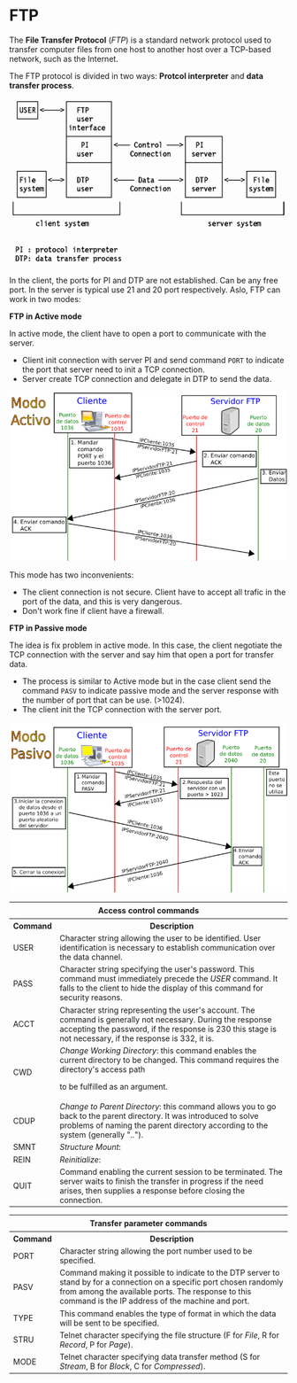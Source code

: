 # FTP

The **File Transfer Protocol** (*FTP*) is a standard network protocol used to transfer computer files from one host to another host over a TCP-based network, such as the Internet.

The FTP protocol is divided in two ways: **Protcol interpreter** and **data transfer process**.

![](../../assets/ftp-works.png)

In the client, the ports for PI and DTP are not established. Can be any free port. In the server is typical use 21 and 20 port respectively.
Aslo, FTP can work in two modes:

**FTP in Active mode**

In active mode, the client have to open a port to communicate with the server.

* Client init connection with server PI and send command `PORT` to indicate the port that server need to init a TCP connection.
* Server create TCP connection and delegate in DTP to send the data.

![](../../assets/ftp-active.png)

This mode has two inconvenients:

* The client connection is not secure. Client have to accept all trafic in the port of the data, and this is very dangerous.
* Don't work fine if client have a firewall.

**FTP in Passive mode**

The idea is fix problem in active mode. In this case, the client negotiate the TCP connection with the server and say him that open a port for transfer data.

* The process is similar to Active mode but in the case client send the command `PASV` to indicate passive mode and the server response with the number of port that can be use. (>1024).
* The client init the TCP connection with the server port.

![](../../assets/ftp-passive.png)

<table class="ccm" cellspacing="0" cellpadding="0" width="550">
<tbody><tr>
<th height="22" colspan="2" width="100%">Access control commands
</th></tr>
<tr>
<th>Command</th>
<th>Description</th>
</tr>
<tr>
<td>USER</td>
<td>Character string allowing the user to be identified. User identification is necessary to establish communication over the data channel.</td>
</tr>
<tr>
<td>PASS</td>
<td>Character string specifying the user's password. This command must immediately precede the <i>USER</i> command. It falls to the client to hide the display of this command for security reasons.</td>
</tr>
<tr>
<td>ACCT</td>
<td>Character string representing the user's account. The command is generally not necessary. During the response accepting the password, if the response is 230 this stage is not necessary, if the response is 332, it is.</td>
</tr>
<tr>
<td>CWD</td>
<td><i>Change Working Directory</i>: this command enables the current directory to be changed. This command requires the directory's access path

to be fulfilled as an argument.</td>
</tr>
<tr>
<td>CDUP</td>
<td><i>Change to Parent Directory</i>: this command allows you to go back to the parent directory. It was introduced to solve problems of naming the parent directory according to the system (generally "<i>..</i>").</td>
</tr>
<tr>
<td>SMNT</td>
<td><i>Structure Mount</i>: </td>
</tr>
<tr>
<td>REIN</td>
<td><i>Reinitialize</i>: </td>
</tr>
<tr>
<td>QUIT</td>
<td>Command enabling the current session to be terminated. The server waits to finish the transfer in progress if the need arises, then supplies a response before closing the connection.</td>
</tr>
</tbody></table>

<table class="ccm" cellspacing="0" cellpadding="0" width="550">
<tbody><tr>
<th height="22" colspan="2" width="100%">Transfer parameter commands
</th></tr>
<tr>
<th>Command</th>
<th>Description</th>
</tr>
<tr>
<td>PORT</td>
<td>Character string allowing the port number used to be specified.</td>
</tr>
<tr>
<td>PASV</td>
<td>Command making it possible to indicate to the DTP server to stand by for a connection on a specific port chosen randomly from among the available ports. The response to this command is the IP address of the machine and port.</td>
</tr>
<tr>
<td>TYPE</td>
<td>This command enables the type of format in which the data will be sent to be specified.</td>
</tr>
<tr>
<td>STRU</td>
<td>Telnet character specifying the file structure (F for <i>File</i>, R for <i>Record</i>, P for <i>Page</i>).</td>
</tr>
<tr>
<td>MODE</td>
<td>Telnet character specifying data transfer method (S for <i>Stream</i>, B for <i>Block</i>, C for <i>Compressed</i>).</td>
</tr>
</tbody></table>
